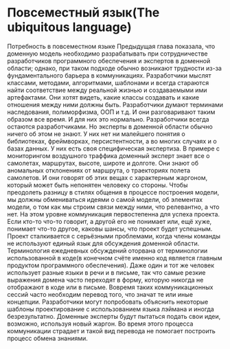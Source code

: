 # Повсеместный язык(The  ubiquitous language)

Потребность в повсеместном языке
Предыдущая глава показала, что доменную модель необходимо разрабатывать при сотрудничестве разработчиков программного обеспечения и экспертов в доменной области;
однако, при таком подходе обычно возникают трудности из-за фундаментального барьера в коммуникациях. 
Разработчики мыслят классами, методами, алгоритмами, шаблонами и всегда стараются найти соответствие между реальной жизнью и создаваемыми ими артефактами. 
Они  хотят видеть, какие классы создавать и какие отношения между ними должны быть. 
Разработчики думают терминами наследования, полиморфизма, ООП и т.д. И они разговаривают таким образом все время. 
И для них это нормально. Разработчики всегда остаются разработчиками. Но эксперты в доменной области обычно ничего об этом не знают. 
У них нет ни малейшего понятия о библиотеках, фреймворках, персистентности, а во многих случаях и о базах данных. 
У них есть своя специфическая экспертиза. 
В примере с мониторингом воздушного траффика доменный эксперт знает все о самолетах, маршрутах, высоте, широте и долготе. 
Они знают об аномальных отклонениях от маршрута, о траекториях полета самолетов. 
И они говорят об этих вещах с характерным жаргоном, который может быть непонятен человеку со стороны.
Чтобы преодолеть разницу в стилях общения в процессе построения модели, мы должны обмениваться идеями о самой модели, 
об элементах модели, о том как мы строим связи между ними, что релевантно, а что нет. 
На этом уровне коммуникация первостепенна для успеха проекта. 
Если кто-то что-то говорит, а другой его не понимает или, ещё хуже, понимает что-то другое, каковы шансы, что проект будет успешным. 
Проект сталкивается с серьёзными проблемами, когда члены команды не используют единый язык для обсуждения доменной области.
Терминология ежедневных обсуждений оторвана от терминологии использованной в коде(в конечном счёте именно код является главным продуктом программного обеспечения). 
Даже один и тот же человек использует разные языки в речи и в письме, так что самые резкие выражения домена часто переходят в форму, 
которую никогда не отображают в коде или в письме.
Вовремя таких коммуникационных сессий часто необходим перевод того, что значат те или иные концепции. 
Разработчики могут попробовать объяснить некоторые шаблоны проектирование с использованием языка лэймана и иногда безрезультатно. 
Доменные эксперты будут пытаться подать свои идеи, возможно, используя новый жаргон.
Во время этого процесса коммуникации страдает и такой вид перевода не помогает построить процесс обмена знаниями.

